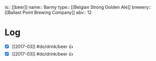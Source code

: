 is:: [[beer]]
name:: Barmy
type:: [[Belgian Strong Golden Ale]]
brewery:: [[Ballast Point Brewing Company]]
abv:: 12

# Log
- [x] [[2017-03]] #do/drink/beer 👍
- [x] [[2017-03]] #do/drink/beer 👍
